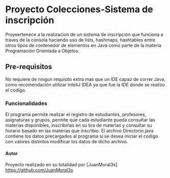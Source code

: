 # Proyecto Colecciones-Sistema de inscripción
Proyeertenece a la realizacion de un sistema de inscripción que funciona a traves de la consola haciendo uso de lists, hashmaps, hashtables entre otros tipos de contenedor de elementos en Java como parte de la materia Programación Orientada a Objetos.

## Pre-requisitos

No requiere de ningun requisito extra mas que un IDE capaz de correr Java, como recomendación utilizar InteliJ IDEA ya que fue la IDE donde se realizo el codigo.

### Funcionalidades

El programa permite realizar el registro de estudiantes, profesores, asignaturas y grupos, permite que cada estudiante pueda consultar las materias disponibles, inscribirlas en su tira de materias y consultar su horario basado en las materias que inscribio.
El archivo Directorio.java contiene los datos precargados al programa si se desea iniciar el codigo con valores distintos modificar los datos de dicho archivo.

#### Autor

Proyecto realizado en su totalidad por [JuanMoral3s] https://github.com/JuanMoral3s
